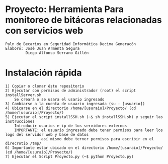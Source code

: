 # Proyecto: Herramienta Para monitoreo de bitácoras relacionadas con servicios web
	Paln de Becarios en Seguridad Informática Decima Generacón
	Elaboró: José Juan Armenta Segura
			 Diego Alfonso Serrano Gillén
# Instalación rápida
	1) Copiar o clonar éste repositorio
	2) Ejecutar con permisos de administrador (root) el script installServer.sh
		Se creará o se usara el usario ingresado
	3) Cambiarse a la cuenta de usuario ingresada (su - [usuario])
	4) Ubicarse en el directorio /home/[usuraio]/Proyecto/ (cd /home/[usuraio]/Proyecto/)
	5) Ejecutar el script installSSH.sh (~$ sh installSSH.sh) y seguir las instrucciones
		Introducir usarios e ip de los servidores externos
		IMPORTANTE: el usuario ingresado debe tener permisos para leer los logs del servidor web y base de datos
					así mismo debe terner permisos para escribir en el direcrotio /tmp/
	6) Importante estar ubicado en el directorio /home/[usuraio]/Proyecto/ (cd /home/[usuraio]/Proyecto/)
	7) Ejecutar el Script Proyecto.py (~$ python Proyecto.py)

